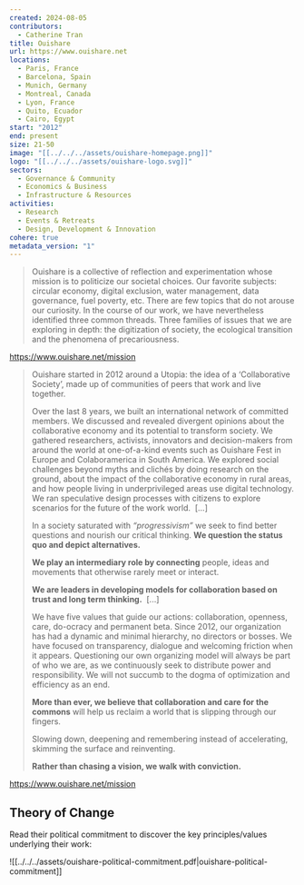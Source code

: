 ```yaml
---
created: 2024-08-05
contributors:
  - Catherine Tran
title: Ouishare
url: https://www.ouishare.net
locations:
  - Paris, France
  - Barcelona, Spain
  - Munich, Germany
  - Montreal, Canada
  - Lyon, France
  - Quito, Ecuador
  - Cairo, Egypt
start: "2012"
end: present
size: 21-50
image: "[[../../../assets/ouishare-homepage.png]]"
logo: "[[../../../assets/ouishare-logo.svg]]"
sectors:
  - Governance & Community
  - Economics & Business
  - Infrastructure & Resources
activities:
  - Research
  - Events & Retreats
  - Design, Development & Innovation
cohere: true
metadata_version: "1"
---
```

>Ouishare is a collective of reflection and experimentation whose mission is to politicize our societal choices. Our favorite subjects: circular economy, digital exclusion, water management, data governance, fuel poverty, etc. There are few topics that do not arouse our curiosity. In the course of our work, we have nevertheless identified three common threads. Three families of issues that we are exploring in depth: the digitization of society, the ecological transition and the phenomena of precariousness.

https://www.ouishare.net/mission

>Ouishare started in 2012 around a Utopia: the idea of a ‘Collaborative Society’, made up of communities of peers that work and live together.
>
>Over the last 8 years, we built an international network of committed members. We discussed and revealed divergent opinions about the collaborative economy and its potential to transform society. We gathered researchers, activists, innovators and decision-makers from around the world at one-of-a-kind events such as Ouishare Fest in Europe and Colaboramerica in South America. We explored social challenges beyond myths and clichés by doing research on the ground, about the impact of the collaborative economy in rural areas, and how people living in underprivileged areas use digital technology. We ran speculative design processes with citizens to explore scenarios for the future of the work world.  [...]
>
>In a society saturated with _“progressivism”_ we seek to find better questions and nourish our critical thinking. **We question the status quo and depict alternatives.**   
>
>**We play an intermediary role by connecting** people, ideas and movements that otherwise rarely meet or interact.  
>
>**We are leaders in developing models for collaboration based on trust and long term thinking.**  [...]
>
>We have five values that guide our actions: collaboration, openness, care, do-ocracy and permanent beta. Since 2012, our organization has had a dynamic and minimal hierarchy, no directors or bosses. We have focused on transparency, dialogue and welcoming friction when it appears. Questioning our own organizing model will always be part of who we are, as we continuously seek to distribute power and responsibility. We will not succumb to the dogma of optimization and efficiency as an end.   
>
>**More than ever, we believe that collaboration and care for the commons** will help us reclaim a world that is slipping through our fingers.   
>
>Slowing down, deepening and remembering instead of accelerating, skimming the surface and reinventing.   
>
>**Rather than chasing a vision, we walk with conviction.**

https://www.ouishare.net/mission

## Theory of Change

Read their political commitment to discover the key principles/values underlying their work:

![[../../../assets/ouishare-political-commitment.pdf|ouishare-political-commitment]]










